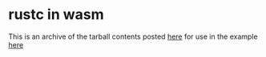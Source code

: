 # rustc in wasm

This is an archive of the tarball contents posted [here](https://github.com/rust-lang/miri/issues/722#issuecomment-1584287506) for use in the example [here](https://github.com/bjorn3/browser_wasi_shim)